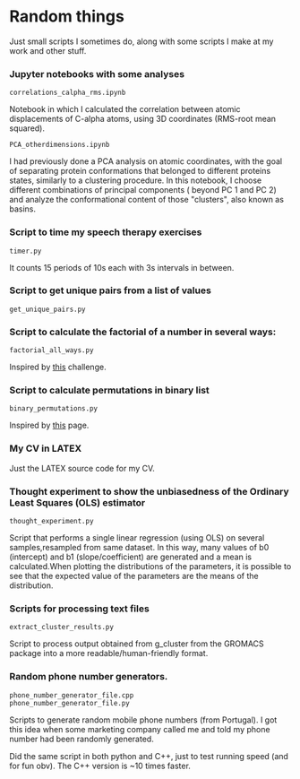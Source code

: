 # Random things
Just small scripts I sometimes do, along with some scripts I make at my work and other stuff.

### Jupyter notebooks with some analyses
	correlations_calpha_rms.ipynb

Notebook in which I calculated the correlation between atomic displacements of C-alpha atoms, using 3D coordinates (RMS-root mean squared).

	PCA_otherdimensions.ipynb
	
I had previously done a PCA analysis on atomic coordinates, with the goal of separating protein conformations that belonged to different proteins states, similarly to a clustering procedure. In this notebook, I choose different combinations of principal components ( beyond PC 1 and PC 2) and analyze the conformational content of those "clusters", also known as basins.

### Script to time my speech therapy exercises
	
	timer.py

It counts 15 periods of 10s each with 3s intervals in between.

### Script to get unique pairs from a list of values

	get_unique_pairs.py

### Script to calculate the factorial of a number in several ways:

	factorial_all_ways.py

Inspired by  [this](https://www.programiz.com/python-programming/examples/factorial-recursion) challenge.

### Script to calculate permutations in binary list

	binary_permutations.py
	
Inspired by [this](https://www.101computing.net/big-o-notation/) page.


### My CV in LATEX

Just the LATEX source code for my CV.

### Thought experiment to show the unbiasedness of the Ordinary Least Squares (OLS) estimator

	thought_experiment.py	
	
Script that performs a single linear regression (using OLS) on several samples,resampled from same dataset. In this way, many  values of b0 (intercept) and b1 (slope/coefficient) are generated and a mean is calculated.When plotting the distributions of the parameters, it is possible to see that the expected value of the parameters are the means of the distribution.

### Scripts for processing text files

	extract_cluster_results.py

Script to process output obtained from g_cluster from the GROMACS package into a more readable/human-friendly format.

### Random phone number generators.
 	phone_number_generator_file.cpp 
	phone_number_generator_file.py

Scripts to generate random mobile phone numbers (from Portugal).
I got this idea when some marketing company called me and told my phone number had been randomly generated.

Did the same script in both python and C++, just to test running speed (and for fun obv). The C++ version is ~10 times faster.




